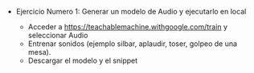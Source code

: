 * Ejercicio Numero 1: Generar un modelo de Audio y ejecutarlo en local

  - Acceder a https://teachablemachine.withgoogle.com/train y seleccionar Audio
  - Entrenar sonidos (ejemplo silbar, aplaudir, toser, golpeo de una mesa).
  - Descargar el modelo y el snippet
